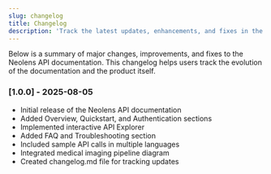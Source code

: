 ```yaml
---
slug: changelog
title: Changelog
description: 'Track the latest updates, enhancements, and fixes in the Neolens API documentation to stay informed about improvements and new features.'
---
```


Below is a summary of major changes, improvements, and fixes to the Neolens API documentation. This changelog helps users track the evolution of the documentation and the product itself.

### [1.0.0] - 2025-08-05

- Initial release of the Neolens API documentation
- Added Overview, Quickstart, and Authentication sections
- Implemented interactive API Explorer
- Added FAQ and Troubleshooting section
- Included sample API calls in multiple languages
- Integrated medical imaging pipeline diagram
- Created changelog.md file for tracking updates
